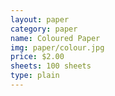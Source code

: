 ```yaml
---
layout: paper
category: paper
name: Coloured Paper
img: paper/colour.jpg
price: $2.00
sheets: 100 sheets
type: plain
---
```




